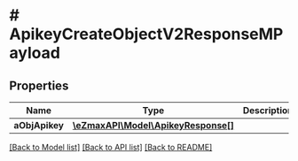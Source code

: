 # # ApikeyCreateObjectV2ResponseMPayload

## Properties

Name | Type | Description | Notes
------------ | ------------- | ------------- | -------------
**aObjApikey** | [**\eZmaxAPI\Model\ApikeyResponse[]**](ApikeyResponse.md) |  |

[[Back to Model list]](../../README.md#models) [[Back to API list]](../../README.md#endpoints) [[Back to README]](../../README.md)
